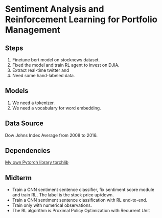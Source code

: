 # Sentiment Analysis and Reinforcement Learning for Portfolio Management
## Steps
1. Finetune bert model on stocknews dataset.
2. Fixed the model and train RL agent to invest on DJIA.
3. Extract real-time twitter and 
4. Need some hand-labeled data.

## Models
1. We need a tokenizer.
2. We need a vocabulary for word embedding.

## Data Source
Dow Johns Index Average from 2008 to 2016.

## Dependencies
[My own Pytorch library torchlib](https://github.com/vermouth1992/torchlib)

## Midterm
- Train a CNN sentiment sentence classifier, fix sentiment score module and train RL. The label is the stock price up/down.
- Train a CNN sentiment sentence classification with RL end-to-end.
- Train only with numerical observations.
- The RL algorithm is Proximal Policy Optimization with Recurrent Unit